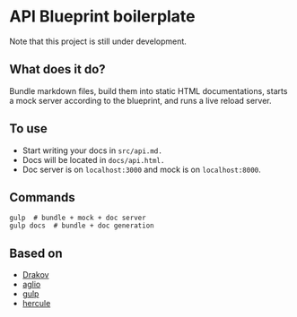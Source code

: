 # API Blueprint boilerplate
Note that this project is still under development.

## What does it do?
Bundle markdown files, build them into static HTML documentations, starts a mock server according to the blueprint, and runs a live reload server.

## To use
- Start writing your docs in `src/api.md.`
- Docs will be located in `docs/api.html.`
- Doc server is on `localhost:3000` and mock is on `localhost:8000`.

## Commands
```
gulp  # bundle + mock + doc server
gulp docs  # bundle + doc generation
```

## Based on
- [Drakov](https://github.com/Aconex/drakov)
- [aglio](https://github.com/danielgtaylor/aglio)
- [gulp](https://github.com/gulpjs/gulp)
- [hercule](https://github.com/jamesramsay/hercule)

